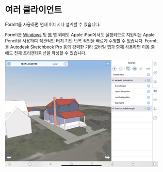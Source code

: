 # 여러 클라이언트

FormIt을 사용하면 언제 어디서나 설계할 수 있습니다.

FormIt은 [Windows](https://formit.autodesk.com/download) 및 [웹](https://formit.autodesk.com/app) 앱 외에도 Apple iPad에서도 실행되므로 지원되는 Apple Pencil을 사용하여 직관적인 터치 기반 반복 작업을 빠르게 수행할 수 있습니다. FormIt을 Autodesk Sketchbook Pro 등의 강력한 기타 모바일 앱과 함께 사용하면 이동 중에도 전체 프리젠테이션을 작성할 수 있습니다.

![Apple iPad의 Formit](<../.gitbook/assets/ipad scenes (1).png>)
